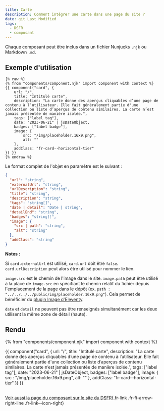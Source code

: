 ```yaml
---
title: Carte
description: Comment intégrer une carte dans une page du site ?
date: git Last Modified
tags:
  - DSFR
  - composant
---
```

Chaque composant peut être inclus dans un fichier Nunjucks `.njk` ou Markdown `.md`.

## Exemple d'utilisation

```njk
{% raw %}
{% from "components/component.njk" import component with context %}
{{ component("card", {
    url: "/",
    title: "Intitulé carte",
    description: "La carte donne des aperçus cliquables d’une page de contenu à l’utilisateur. Elle fait généralement partie d'une collection ou liste d’aperçus de contenu similaires. La carte n’est jamais présentée de manière isolée.",
    tags: ["label tag"],
    date: "2023-06-21" | jsDateObject,
    badges: ["label badge"],
    image: {
        src: "/img/placeholder.16x9.png",
        alt: ""
    },
    addClass: "fr-card--horizontal-tier"
}) }}
{% endraw %}
```

Le format complet de l'objet en paramètre est le suivant :

```json
{
  "url": "string",
  "externalUrl": "string",
  "urlDescription": "string",
  "title": "string",
  "description": "string",
  "tags": "string[]",
  "date | detail": "Date | string",
  "detailEnd": "string",
  "badges": "string[]",
  "image": {
    "src | path": "string",
    "alt": "string"
  },
  "addClass": "string"
}
```

**Notes :**

Si `card.externalUrl` est utilisé, `card.url` doit être `false`. `card.urlDescription` peut alors être utilisé pour nommer le lien.

`image.src` est le chemin de l'image dans le site. `image.path` peut être utilisé à la place de `image.src` en spécifiant le chemin relatif du fichier depuis l'emplacement de la page dans le dépôt (ex. `path : "../../../../public/img/placeholder.16x9.png"`). Cela permet de bénéficier du [plugin Image d'Eleventy](https://www.11ty.dev/docs/plugins/image/).

`date` et `detail` ne peuvent pas être renseignés simultanément car les deux utilisent la même zone de détail (haute).

## Rendu

{% from "components/component.njk" import component with context %}
<div>
{{ component("card", {
    url: "/",
    title: "Intitulé carte",
    description: "La carte donne des aperçus cliquables d’une page de contenu à l’utilisateur. Elle fait généralement partie d'une collection ou liste d’aperçus de contenu similaires. La carte n’est jamais présentée de manière isolée.",
    tags: ["label tag"],
    date: "2023-06-21" | jsDateObject,
    badges: ["label badge"],
    image: {
        src : "/img/placeholder.16x9.png",
        alt: ""
    },
    addClass: "fr-card--horizontal-tier"
}) }}
</div>

<br>

[Voir aussi la page du composant sur le site du DSFR](https://www.systeme-de-design.gouv.fr/elements-d-interface/composants/carte){.fr-link .fr-fi-arrow-right-line .fr-link--icon-right}
